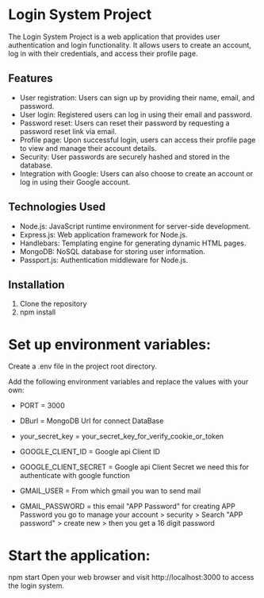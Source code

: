 # Login System Project

The Login System Project is a web application that provides user authentication and login functionality. It allows users to create an account, log in with their credentials, and access their profile page.

## Features

- User registration: Users can sign up by providing their name, email, and password.
- User login: Registered users can log in using their email and password.
- Password reset: Users can reset their password by requesting a password reset link via email.
- Profile page: Upon successful login, users can access their profile page to view and manage their account details.
- Security: User passwords are securely hashed and stored in the database.
- Integration with Google: Users can also choose to create an account or log in using their Google account.

## Technologies Used

- Node.js: JavaScript runtime environment for server-side development.
- Express.js: Web application framework for Node.js.
- Handlebars: Templating engine for generating dynamic HTML pages.
- MongoDB: NoSQL database for storing user information.
- Passport.js: Authentication middleware for Node.js.


## Installation

1. Clone the repository
2. npm install

# Set up environment variables:

Create a .env file in the project root directory.

Add the following environment variables and replace the values with your own:

- PORT = 3000
- DBurl = MongoDB Url for connect DataBase
- your_secret_key = your_secret_key_for_verify_cookie_or_token

- GOOGLE_CLIENT_ID = Google api Client ID 
- GOOGLE_CLIENT_SECRET = Google api Client Secret we need this for authenticate with google function

- GMAIL_USER = From which gmail you wan to send mail
- GMAIL_PASSWORD = this email "APP Password" for creating APP Password you go to manage your account > security                     > Search "APP password" > create new > then you get a 16 digit password

# Start the application:

npm start
Open your web browser and visit http://localhost:3000 to access the login system.
